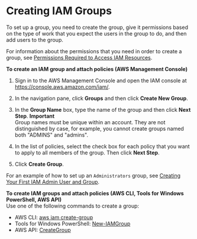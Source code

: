 # Creating IAM Groups<a name="id_groups_create"></a>

To set up a group, you need to create the group, give it permissions based on the type of work that you expect the users in the group to do, and then add users to the group\. 

For information about the permissions that you need in order to create a group, see [Permissions Required to Access IAM Resources](access_permissions-required.md)\. 

**To create an IAM group and attach policies \(AWS Management Console\)**

1. Sign in to the AWS Management Console and open the IAM console at [https://console\.aws\.amazon\.com/iam/](https://console.aws.amazon.com/iam/)\.

1. In the navigation pane, click **Groups** and then click **Create New Group**\.

1. In the **Group Name** box, type the name of the group and then click **Next Step**\.
**Important**  
Group names must be unique within an account\. They are not distinguished by case, for example, you cannot create groups named both "ADMINS" and "admins"\.

1. In the list of policies, select the check box for each policy that you want to apply to all members of the group\. Then click **Next Step**\.

1. Click **Create Group**\.

For an example of how to set up an `Administrators` group, see [Creating Your First IAM Admin User and Group](getting-started_create-admin-group.md)\.

**To create IAM groups and attach policies \(AWS CLI, Tools for Windows PowerShell, AWS API\)**  
Use one of the following commands to create a group:
+ AWS CLI: [aws iam create\-group](http://docs.aws.amazon.com/cli/latest/reference/iam/create-group.html) 
+ Tools for Windows PowerShell: [New\-IAMGroup](http://docs.aws.amazon.com/powershell/latest/reference/Index.html?page=New-IAMGroup.html&tocid=New-IAMGroup)
+ AWS API: [CreateGroup](http://docs.aws.amazon.com/IAM/latest/APIReference/API_CreateGroup.html) 